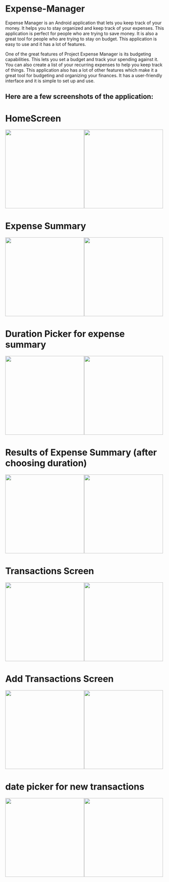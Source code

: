 # Expense-Manager

Expense Manager is an Android application that lets you keep track of your money. It helps you to stay organized and keep track of your expenses. This application is perfect for people who are trying to save money. It is also a great tool for people who are trying to stay on budget. This application is easy to use and it has a lot of features.

One of the great features of Project Expense Manager is its budgeting capabilities. This lets you set a budget and track your spending against it. You can also create a list of your recurring expenses to help you keep track of things. This application also has a lot of other features which make it a great tool for budgeting and organizing your finances. It has a user-friendly interface and it is simple to set up and use.

## Here are a few screenshots of the application:

# HomeScreen

<img src="https://user-images.githubusercontent.com/87373273/182038373-e66c984d-2701-4aac-8714-09f34b7a44ae.PNG" width="250"><img src="https://user-images.githubusercontent.com/87373273/182038383-e5dfd706-19c0-4710-9743-8acd68b918b3.PNG" width="250">

# Expense Summary

<img src="https://user-images.githubusercontent.com/87373273/182038414-a45ba0e5-0d3a-4c22-a720-73c010065299.PNG" width="250"><img src="https://user-images.githubusercontent.com/87373273/182038417-c94f3671-8e9f-49b9-bbf6-c68f81353886.PNG" width="250">

# Duration Picker for expense summary

<img src="https://user-images.githubusercontent.com/87373273/182038572-90442664-7971-4bb7-ae35-0c5c2f8eeb16.PNG" width="250"><img src="https://user-images.githubusercontent.com/87373273/182038574-6da270d0-ec98-4900-b94c-24aaff7afb40.PNG" width="250">

# Results of Expense Summary (after choosing duration)

<img src="https://user-images.githubusercontent.com/87373273/182038597-e8596569-1a6f-4682-b8e6-02a9e5bb6307.PNG" width="250"><img src="https://user-images.githubusercontent.com/87373273/182038601-60c54532-e83d-48ce-86cc-de883f5d7464.PNG" width="250">

# Transactions Screen

<img src="https://user-images.githubusercontent.com/87373273/182038637-fd4d1152-201b-4c0c-9aa1-415b1c4e6164.PNG" width="250"><img src="https://user-images.githubusercontent.com/87373273/182038648-4562d72b-25d3-428f-8dea-376c69659b3a.PNG" width="250">

# Add Transactions Screen

<img src="https://user-images.githubusercontent.com/87373273/182038666-dd7d5122-9405-49d6-8aa3-13ffdaad644d.PNG" width="250"><img src="https://user-images.githubusercontent.com/87373273/182038674-5a683370-20b1-41c8-9d1f-63cf840afdca.PNG" width="250">

# date picker for new transactions 

<img src="https://user-images.githubusercontent.com/87373273/182038689-9cab7dce-8695-4802-928d-a6db3ed38a98.PNG" width="250"><img src="https://user-images.githubusercontent.com/87373273/182038695-cc773b21-f2c6-4e69-a2f0-3c4a7c1cc42e.PNG" width="250">
